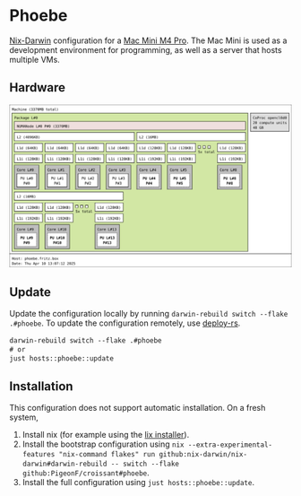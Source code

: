 <!--
SPDX-FileCopyrightText: 2025 Jonas Fierlings <fnoegip@gmail.com>

SPDX-License-Identifier: CC-BY-4.0
-->

# Phoebe

[Nix-Darwin] configuration for a [Mac Mini M4 Pro].
The Mac Mini is used as a development environment for programming, as well as a server that hosts multiple VMs.

[Nix-Darwin]: https://github.com/nix-darwin/nix-darwin/
[Mac Mini M4 Pro]: https://support.apple.com/en-us/121555

## Hardware

![System hardware determined by the `hwloc` package](images/topology.svg "Generated using `just hosts::phoebe::topology`")

## Update

Update the configuration locally by running `darwin-rebuild switch --flake .#phoebe`.
To update the configuration remotely, use [deploy-rs].

```console
darwin-rebuild switch --flake .#phoebe
# or
just hosts::phoebe::update
```

[deploy-rs]: https://github.com/serokell/deploy-rs

## Installation

This configuration does not support automatic installation.
On a fresh system,

1. Install nix (for example using the [lix installer](https://lix.systems/install/)).
2. Install the bootstrap configuration using `nix --extra-experimental-features "nix-command flakes" run github:nix-darwin/nix-darwin#darwin-rebuild -- switch --flake github:PigeonF/croissant#phoebe`.
3. Install the full configuration using `just hosts::phoebe::update`.
